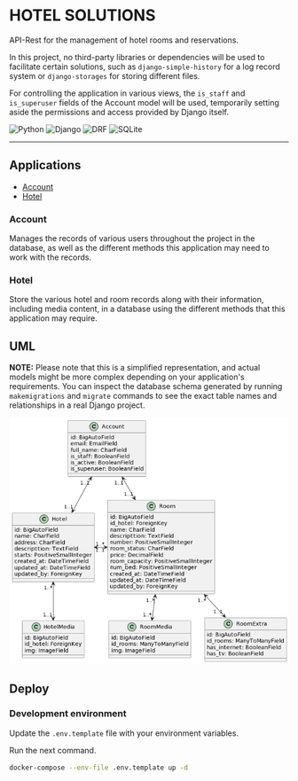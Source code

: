 # HOTEL SOLUTIONS   

API-Rest for the management of hotel rooms and reservations.

In this project, no third-party libraries or dependencies will be used to facilitate certain solutions, such as `django-simple-history` for a log record system or `django-storages` for storing different files. 

For controlling the application in various views, the `is_staff` and `is_superuser` fields of the Account model will be used, temporarily setting aside the permissions and access provided by Django itself.

![Python](https://img.shields.io/badge/Python-3.8.10-blue?logo=python&logoColor=009900&labelColor=CCFF99)
![Django](https://img.shields.io/badge/Django-4.0-blue?logo=django&logoColor=009900&labelColor=CCFF99)
![DRF](https://img.shields.io/badge/DRF-3.13.0-blue?logo=django&logoColor=009900&labelColor=CCFF99)
![SQLite](https://img.shields.io/badge/SQLite-3.0-blue?logo=sqlite&logoColor=009900&labelColor=CCFF99)

---
## Applications
- [Account](#account)
- [Hotel](#hotel)

### Account
Manages the records of various users throughout the project in the database, as well as the different methods this application may need to work with the records.

### Hotel
Store the various hotel and room records along with their information, including media content, in a database using the different methods that this application may require.

## UML
**NOTE:** Please note that this is a simplified representation, and actual models might be more complex depending on your application's requirements. You can inspect the database schema generated by running `makemigrations` and `migrate` commands to see the exact table names and relationships in a real Django project.

![Diagrama UML](UML/HotelSolutions_API-Rest.png)

## Deploy

### Development environment
Update the `.env.template` file with your environment variables.

Run the next command.
```bash
docker-compose --env-file .env.template up -d 
```